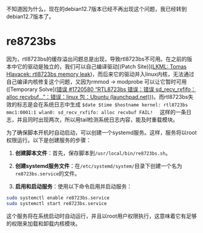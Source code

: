 不知道因为什么，现在的debian12.7版本已经不再出现这个问题，我已经转到debian12.7版本了。

# re8723bs
因为，rtl8723bs的缓存溢出问题总是出现，导致rtl8723bs不可用。在之前的版本中它的驱动是独立的，我们可以自己编译驱动[(Patch Site)]([LKML: Tomas Hlavacek: rtl8723bs memory leak](https://lkml.org/lkml/2017/6/12/504))，而后来它的驱动并入linux内核，无法通过自己编译内核修复这个问题，又因为rmmod -> modprobe 可以让它暂时可用([Temporary Solve]([错误 #1720580 “RTL8723bs 错误：错误 sd_recv_rxfifo：alloc recvbuf...”：错误：linux 包：Ubuntu (launchpad.net)](https://bugs.launchpad.net/ubuntu/+source/linux/+bug/1720580)))。而rtl8723bs失效的标志是会在系统日志中生成
``$date $time $hostname kernel: rtl8723bs mmc1:0001:1 wlan0: sd_recv_rxfifo: alloc recvbuf FAIL!  ``
这样的一条日志，并且同时出现两次，所以用tail检测系统日志内容，能及时重载模块。

为了确保脚本开机时自动启动，可以创建一个systemd服务。这样，服务将以root权限运行。以下是创建服务的步骤：

1. **创建脚本文件**：首先，保存脚本到`/usr/local/bin/re8723bs.sh`。

2. **创建systemd服务文件**：在`/etc/systemd/system/`目录下创建一个名为`re8723bs.service`的文件。

3. **启用和启动服务**：使用以下命令启用并启动服务：

```bash
sudo systemctl enable re8723bs.service
sudo systemctl start re8723bs.service
```

这个服务将在系统启动时自动运行，并且以root用户权限执行，这意味着它有足够的权限来加载和卸载内核模块。

